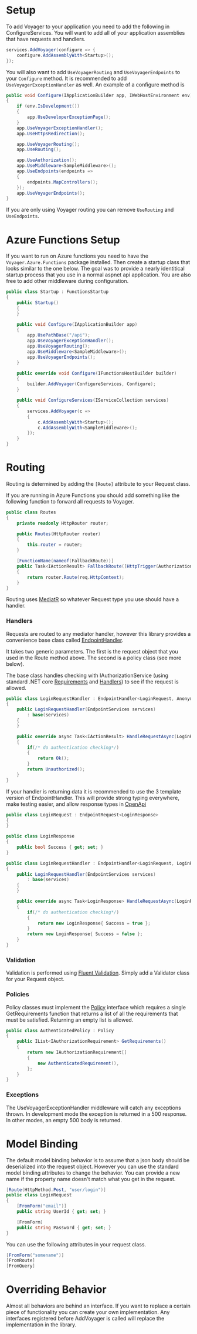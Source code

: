 # Setup
To add Voyager to your application you need to add the following in ConfigureServices. You will want to add all of your application assemblies that have requests and handlers.

```cs
services.AddVoyager(configure => {
	configure.AddAssemblyWith<Startup>();
});
```

You will also want to add `UseVoyagerRouting` and `UseVoyagerEndpoints` to your `Configure` method. It is recommended to add `UseVoyagerExceptionHandler` as well. An example of a configure method is
```cs
public void Configure(IApplicationBuilder app, IWebHostEnvironment env)
{
	if (env.IsDevelopment())
	{
		app.UseDeveloperExceptionPage();
	}
	app.UseVoyagerExceptionHandler();
	app.UseHttpsRedirection();

	app.UseVoyagerRouting();
	app.UseRouting();

	app.UseAuthorization();
	app.UseMiddleware<SampleMiddleware>();
	app.UseEndpoints(endpoints =>
	{
		endpoints.MapControllers();
	});
	app.UseVoyagerEndpoints();
}
```

If you are only using Voyager routing you can remove `UseRouting` and `UseEndpoints`. 


# Azure Functions Setup
If you want to run on Azure functions you need to have the `Voyager.Azure.Functions` package installed. Then create a startup class that looks similar to the one below. The goal was to provide a nearly identitical startup process that you use in a normal aspnet api application. You are also free to add other middleware during configuration.

```cs
public class Startup : FunctionsStartup
{
	public Startup()
	{
	}

	public void Configure(IApplicationBuilder app)
	{
		app.UsePathBase("/api");
		app.UseVoyagerExceptionHandler();
		app.UseVoyagerRouting();
		app.UseMiddleware<SampleMiddleware>();
		app.UseVoyagerEndpoints();
	}

	public override void Configure(IFunctionsHostBuilder builder)
	{
		builder.AddVoyager(ConfigureServices, Configure);
	}

	public void ConfigureServices(IServiceCollection services)
	{
		services.AddVoyager(c =>
		{
			c.AddAssemblyWith<Startup>();
			c.AddAssemblyWith<SampleMiddleware>();
		});
	}
}
```

# Routing
Routing is determined by adding the `[Route]` attribute to your Request class.

If you are running in Azure Functions you should add something like the following function to forward all requests to Voyager.

```cs
public class Routes
{
	private readonly HttpRouter router;

	public Routes(HttpRouter router)
	{
		this.router = router;
	}

	[FunctionName(nameof(FallbackRoute))]
	public Task<IActionResult> FallbackRoute([HttpTrigger(AuthorizationLevel.Anonymous, "get", "put", "delete", "post", "head", "trace", "patch", "connect", "options", Route = "{*rest}")] HttpRequest req)
	{
		return router.Route(req.HttpContext);
	}
}
```

Routing uses [MediatR](https://github.com/jbogard/MediatR) so whatever Request type you use should have a handler.

### Handlers
Requests are routed to any mediator handler, however this library provides a convenience base class called [EndpointHandler](Voyager/Api/EndpointHandler.cs). 

It takes two generic parameters. The first is the request object that you used in the Route method above. The second is a policy class (see more below).

The base class handles checking with IAuthorizationService (using standard .NET core [Requirements](https://docs.microsoft.com/en-us/aspnet/core/security/authorization/policies?view=aspnetcore-3.1#requirements) and [Handlers](https://docs.microsoft.com/en-us/aspnet/core/security/authorization/policies?view=aspnetcore-3.1#authorization-handlers)) to see if the request is allowed.
```cs
public class LoginRequestHandler : EndpointHandler<LoginRequest, AnonymousPolicy>
{
	public LoginRequestHandler(EndpointServices services)
		: base(services)
	{
	}

	public override async Task<IActionResult> HandleRequestAsync(LoginRequest request)
	{
		if(/* do authentication checking*/)
		{
			return Ok();
		}
		return Unauthorized();
	}
}
```

If your handler is returning data it is recommended to use the 3 template version of EndpointHandler. This will provide strong typing everywhere, make testing easier, and allow response types in [OpenApi](https://www.openapis.org/)

```cs
public class LoginRequest : EndpointRequest<LoginResponse>
{
}

public class LoginResponse
{
	public bool Success { get; set; }
}

public class LoginRequestHandler : EndpointHandler<LoginRequest, LoginResponse, AnonymousPolicy>
{
	public LoginRequestHandler(EndpointServices services)
		: base(services)
	{
	}

	public override async Task<LoginResponse> HandleRequestAsync(LoginRequest request)
	{
		if(/* do authentication checking*/)
		{
			return new LoginResponse{ Success = true };
		}
		return new LoginResponse{ Success = false };
	}
}
```

### Validation
Validation is performed using [Fluent Validation](https://fluentvalidation.net/). Simply add a Validator class for your Request object.

### Policies
Policy classes must implement the [Policy](Voyager/Api/Authorization/Policy.cs) interface which requires a single GetRequirements function that returns a list of all the requirements that must be satisfied. Returning an empty list is allowed.
```cs
public class AuthenticatedPolicy : Policy
{
	public IList<IAuthorizationRequirement> GetRequirements()
	{
		return new IAuthorizationRequirement[]
		{
			new AuthenticatedRequirement(),
		};
	}
}
```

### Exceptions
The UseVoyagerExceptionHandler middleware will catch any exceptions thrown. In development mode the exception is returned in a 500 response. In other modes, an empty 500 body is returned.

# Model Binding
The default model binding behavior is to assume that a json body should be deserialized into the request object. However you can use the standard model binding attributes to change the behavior. You can provide a new name if the property name doesn't match what you get in the request.
```cs
[Route(HttpMethod.Post, "user/login")]
public class LoginRequest
{
	[FromForm("email")]
	public string UserId { get; set; }

	[FromForm]
	public string Password { get; set; }
}
```
You can use the following attributes in your request class.
```cs
[FromForm("somename")]
[FromRoute]
[FromQuery]
```

# Overriding Behavior
Almost all behaviors are behind an interface. If you want to replace a certain piece of functionality you can create your own implementation. Any interfaces registered before AddVoyager is called will replace the implementation in the library.
